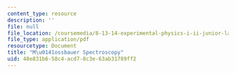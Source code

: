```yaml
---
content_type: resource
description: ''
file: null
file_location: /coursemedia/8-13-14-experimental-physics-i-ii-junior-lab-fall-2016-spring-2017/48e831b658c4acd78c3e63ab31789ff2_MIT8_13-14F16-S17exp13.pdf
file_type: application/pdf
resourcetype: Document
title: "M\u0141ossbauer Spectroscopy"
uid: 48e831b6-58c4-acd7-8c3e-63ab31789ff2
---
```

